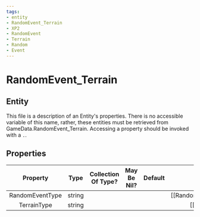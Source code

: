 ```yaml
---
tags:
- entity
- RandomEvent_Terrain
- XP2
- RandomEvent
- Terrain
- Random
- Event
---
```

# RandomEvent_Terrain
## Entity
This file is a description of an Entity's properties. There is no accessible variable of this name, rather, these entities must be retrieved from GameData.RandomEvent_Terrain. Accessing a property should be invoked with a `.`.
## Properties
|	Property	|	Type	|	Collection Of Type?	|	May Be Nil?	|	Default	|	References	|	Key	|	Notes	|
|	:-:	|	:-:	|	:-:	|	:-:	|	:-:	|	:-:	|	:-:	|	-:	|
|	RandomEventType	|	string	|		|		|		|	[[RandomEvent]].RandomEventType	|		|	|
|	TerrainType	|	string	|		|		|		|	[[Terrain]].TerrainType	|		|	|

